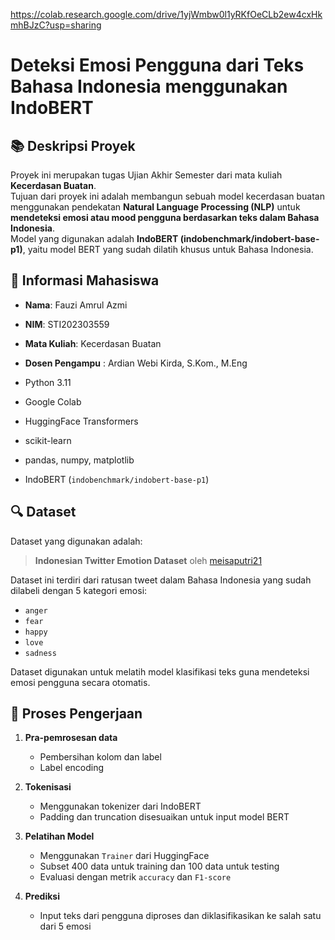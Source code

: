 https://colab.research.google.com/drive/1yjWmbw0l1yRKfOeCLb2ew4cxHkmhBJzC?usp=sharing

# Deteksi Emosi Pengguna dari Teks Bahasa Indonesia menggunakan IndoBERT

## 📚 Deskripsi Proyek
Proyek ini merupakan tugas Ujian Akhir Semester dari mata kuliah **Kecerdasan Buatan**.  
Tujuan dari proyek ini adalah membangun sebuah model kecerdasan buatan menggunakan pendekatan **Natural Language Processing (NLP)** untuk **mendeteksi emosi atau mood pengguna berdasarkan teks dalam Bahasa Indonesia**.  
Model yang digunakan adalah **IndoBERT (indobenchmark/indobert-base-p1)**, yaitu model BERT yang sudah dilatih khusus untuk Bahasa Indonesia.

## 👤 Informasi Mahasiswa
- **Nama**: Fauzi Amrul Azmi  
- **NIM**: STI202303559  
- **Mata Kuliah**: Kecerdasan Buatan  
- **Dosen Pengampu** : Ardian Webi Kirda, S.Kom., M.Eng

- Python 3.11
- Google Colab
- HuggingFace Transformers
- scikit-learn
- pandas, numpy, matplotlib
- IndoBERT (`indobenchmark/indobert-base-p1`)

## 🔍 Dataset
Dataset yang digunakan adalah:
> **Indonesian Twitter Emotion Dataset** oleh [meisaputri21](https://github.com/meisaputri21/Indonesian-Twitter-Emotion-Dataset)

Dataset ini terdiri dari ratusan tweet dalam Bahasa Indonesia yang sudah dilabeli dengan 5 kategori emosi:
- `anger`
- `fear`
- `happy`
- `love`
- `sadness`

Dataset digunakan untuk melatih model klasifikasi teks guna mendeteksi emosi pengguna secara otomatis.

## 🧪 Proses Pengerjaan
1. **Pra-pemrosesan data**
   - Pembersihan kolom dan label
   - Label encoding

2. **Tokenisasi**
   - Menggunakan tokenizer dari IndoBERT
   - Padding dan truncation disesuaikan untuk input model BERT

3. **Pelatihan Model**
   - Menggunakan `Trainer` dari HuggingFace
   - Subset 400 data untuk training dan 100 data untuk testing
   - Evaluasi dengan metrik `accuracy` dan `F1-score`

4. **Prediksi**
   - Input teks dari pengguna diproses dan diklasifikasikan ke salah satu dari 5 emosi


